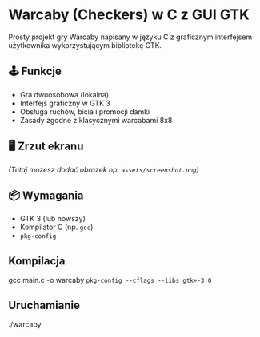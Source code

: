 # Warcaby (Checkers) w C z GUI GTK

Prosty projekt gry Warcaby napisany w języku C z graficznym interfejsem użytkownika wykorzystującym bibliotekę GTK.

## 🕹️ Funkcje

- Gra dwuosobowa (lokalna)
- Interfejs graficzny w GTK 3
- Obsługa ruchów, bicia i promocji damki
- Zasady zgodne z klasycznymi warcabami 8x8

## 🖥️ Zrzut ekranu

*(Tutaj możesz dodać obrazek np. `assets/screenshot.png`)*



## 📦 Wymagania

- GTK 3 (lub nowszy)
- Kompilator C (np. `gcc`)
- `pkg-config`

## Kompilacja

gcc main.c -o warcaby `pkg-config --cflags --libs gtk+-3.0`

## Uruchamianie 
 ./warcaby




